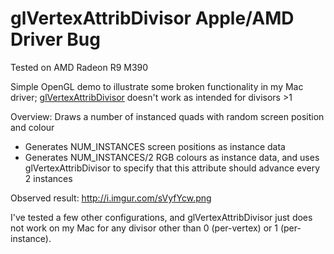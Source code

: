 # glVertexAttribDivisor Apple/AMD Driver Bug

Tested on AMD Radeon R9 M390

Simple OpenGL demo to illustrate some broken functionality in my Mac driver; [glVertexAttribDivisor](<https://www.khronos.org/registry/OpenGL-Refpages/gl4/html/glVertexAttribDivisor.xhtml>) doesn't work as intended for divisors >1

Overview: Draws a number of instanced quads with random screen position and colour
* Generates NUM_INSTANCES screen positions as instance data
* Generates NUM_INSTANCES/2 RGB colours as instance data, and uses glVertexAttribDivisor to specify that this attribute should advance every 2 instances

Observed result:
http://i.imgur.com/sVyfYcw.png

I've tested a few other configurations, and glVertexAttribDivisor just does not work on my Mac for any divisor other than 0 (per-vertex) or 1 (per-instance).
